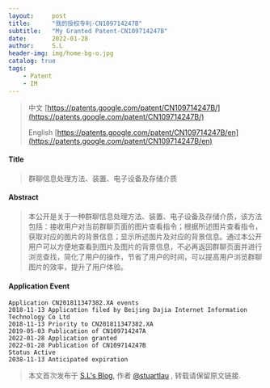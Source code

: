 ```yaml
---
layout:     post
title:      "我的授权专利-CN109714247B"
subtitle:   "My Granted Patent-CN109714247B"
date:       2022-01-28
author:     S.L
header-img: img/home-bg-o.jpg
catalog: true
tags:
    - Patent
    - IM
---
```

> 中文 [https://patents.google.com/patent/CN109714247B/](https://patents.google.com/patent/CN109714247B/)
>
> English [https://patents.google.com/patent/CN109714247B/en](https://patents.google.com/patent/CN109714247B/en)

#### Title
> 群聊信息处理方法、装置、电子设备及存储介质






#### Abstract
> 本公开是关于一种群聊信息处理方法、装置、电子设备及存储介质，该方法包括：接收用户对当前群聊页面的图片查看指令；根据所述图片查看指令，获取对应的图片的背景信息；显示所述图片及对应的背景信息。通过本公开用户可以方便地查看到图片及图片的背景信息，不必再返回群聊页面并进行浏览查找，简化了用户的操作，节省了用户的时间，可以提高用户浏览群聊图片的效率，提升了用户体验。






#### Application Event
```
Application CN201811347382.XA events 
2018-11-13 Application filed by Beijing Dajia Internet Information Technology Co Ltd
2018-11-13 Priority to CN201811347382.XA
2019-05-03 Publication of CN109714247A
2022-01-28 Application granted
2022-01-28 Publication of CN109714247B
Status Active
2038-11-13 Anticipated expiration
```
> 本文首次发布于 [S.L's Blog](http://elsef.com), 作者 [@stuartlau](http://github.com/stuartlau) ,
转载请保留原文链接.
